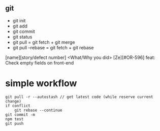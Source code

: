 ## git

* git init
* git add
* git commit 
* git status
* git pull = git fetch + git merge
* git pull –rebase = git fetch + git rebase


[name][story/defect number] <What/Why you did>
[Ze][#OR-596] feat: Check empty fields on front-end


# simple workflow
```
git pull -r --autostash // get latest code (while reserve current change)
if conflict
	git rebase --continue
git commit -m
npm test
git push

```